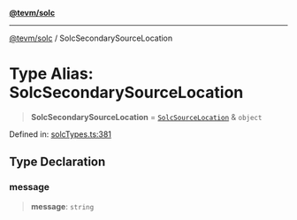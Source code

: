 [**@tevm/solc**](../README.md)

***

[@tevm/solc](../globals.md) / SolcSecondarySourceLocation

# Type Alias: SolcSecondarySourceLocation

> **SolcSecondarySourceLocation** = [`SolcSourceLocation`](SolcSourceLocation.md) & `object`

Defined in: [solcTypes.ts:381](https://github.com/evmts/compiler/blob/main/packages/solc/src/solcTypes.ts#L381)

## Type Declaration

### message

> **message**: `string`
